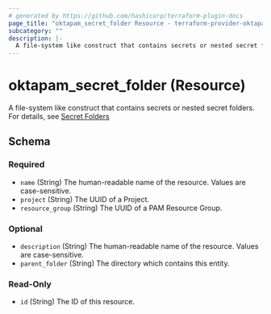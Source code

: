```yaml
---
# generated by https://github.com/hashicorp/terraform-plugin-docs
page_title: "oktapam_secret_folder Resource - terraform-provider-oktapam"
subcategory: ""
description: |-
  A file-system like construct that contains secrets or nested secret folders. For details, see Secret Folders https://help.okta.com/okta_help.htm?type=oie&id=ext-pam-secrets-folder
---
```


# oktapam_secret_folder (Resource)

A file-system like construct that contains secrets or nested secret folders. For details, see [Secret Folders](https://help.okta.com/okta_help.htm?type=oie&id=ext-pam-secrets-folder)



<!-- schema generated by tfplugindocs -->
## Schema

### Required

- `name` (String) The human-readable name of the resource. Values are case-sensitive.
- `project` (String) The UUID of a Project.
- `resource_group` (String) The UUID of a PAM Resource Group.

### Optional

- `description` (String) The human-readable name of the resource. Values are case-sensitive.
- `parent_folder` (String) The directory which contains this entity.

### Read-Only

- `id` (String) The ID of this resource.


